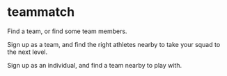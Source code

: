 # teammatch
Find a team, or find some team members.

Sign up as a team, and find the right athletes nearby to take your squad to the next level.

Sign up as an individual, and find a team nearby to play with.
